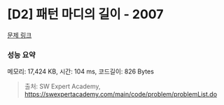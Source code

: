 # [D2] 패턴 마디의 길이 - 2007 

[문제 링크](https://swexpertacademy.com/main/code/problem/problemDetail.do?contestProbId=AV5P1kNKAl8DFAUq) 

### 성능 요약

메모리: 17,424 KB, 시간: 104 ms, 코드길이: 826 Bytes



> 출처: SW Expert Academy, https://swexpertacademy.com/main/code/problem/problemList.do
